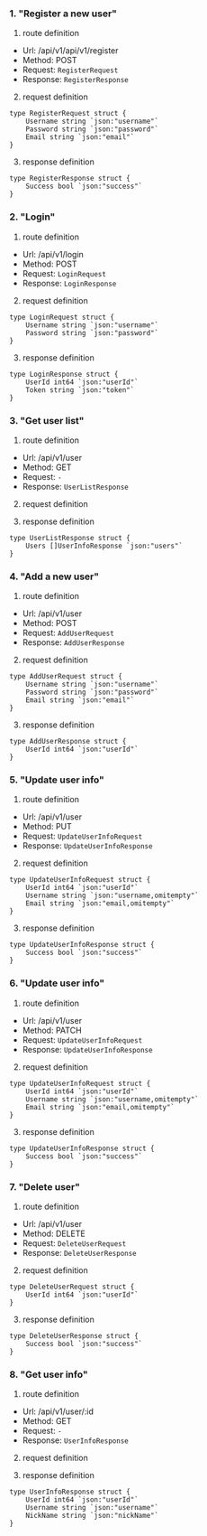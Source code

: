 ### 1. "Register a new user"

1. route definition

- Url: /api/v1/api/v1/register
- Method: POST
- Request: `RegisterRequest`
- Response: `RegisterResponse`

2. request definition



```golang
type RegisterRequest struct {
	Username string `json:"username"`
	Password string `json:"password"`
	Email string `json:"email"`
}
```


3. response definition



```golang
type RegisterResponse struct {
	Success bool `json:"success"`
}
```

### 2. "Login"

1. route definition

- Url: /api/v1/login
- Method: POST
- Request: `LoginRequest`
- Response: `LoginResponse`

2. request definition



```golang
type LoginRequest struct {
	Username string `json:"username"`
	Password string `json:"password"`
}
```


3. response definition



```golang
type LoginResponse struct {
	UserId int64 `json:"userId"`
	Token string `json:"token"`
}
```

### 3. "Get user list"

1. route definition

- Url: /api/v1/user
- Method: GET
- Request: `-`
- Response: `UserListResponse`

2. request definition



3. response definition



```golang
type UserListResponse struct {
	Users []UserInfoResponse `json:"users"`
}
```

### 4. "Add a new user"

1. route definition

- Url: /api/v1/user
- Method: POST
- Request: `AddUserRequest`
- Response: `AddUserResponse`

2. request definition



```golang
type AddUserRequest struct {
	Username string `json:"username"`
	Password string `json:"password"`
	Email string `json:"email"`
}
```


3. response definition



```golang
type AddUserResponse struct {
	UserId int64 `json:"userId"`
}
```

### 5. "Update user info"

1. route definition

- Url: /api/v1/user
- Method: PUT
- Request: `UpdateUserInfoRequest`
- Response: `UpdateUserInfoResponse`

2. request definition



```golang
type UpdateUserInfoRequest struct {
	UserId int64 `json:"userId"`
	Username string `json:"username,omitempty"`
	Email string `json:"email,omitempty"`
}
```


3. response definition



```golang
type UpdateUserInfoResponse struct {
	Success bool `json:"success"`
}
```

### 6. "Update user info"

1. route definition

- Url: /api/v1/user
- Method: PATCH
- Request: `UpdateUserInfoRequest`
- Response: `UpdateUserInfoResponse`

2. request definition



```golang
type UpdateUserInfoRequest struct {
	UserId int64 `json:"userId"`
	Username string `json:"username,omitempty"`
	Email string `json:"email,omitempty"`
}
```


3. response definition



```golang
type UpdateUserInfoResponse struct {
	Success bool `json:"success"`
}
```

### 7. "Delete user"

1. route definition

- Url: /api/v1/user
- Method: DELETE
- Request: `DeleteUserRequest`
- Response: `DeleteUserResponse`

2. request definition



```golang
type DeleteUserRequest struct {
	UserId int64 `json:"userId"`
}
```


3. response definition



```golang
type DeleteUserResponse struct {
	Success bool `json:"success"`
}
```

### 8. "Get user info"

1. route definition

- Url: /api/v1/user/:id
- Method: GET
- Request: `-`
- Response: `UserInfoResponse`

2. request definition



3. response definition



```golang
type UserInfoResponse struct {
	UserId int64 `json:"userId"`
	Username string `json:"username"`
	NickName string `json:"nickName"`
}
```

